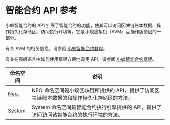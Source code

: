 # 智能合约 API 参考

小蚁智能合约的 API 扩展了智能合约的功能，使其可以访问区块链账本数据、操作持久化存储区、访问执行环境等。它是小蚁虚拟机（AVM）互操作服务层的一部分。

有关 AVM 的相关信息，请参阅 [小蚁智能合约教程](tutorial.md)。

有关在高级语言中如何使用框架方便地调用 API，请参阅 [小蚁智能合约框架](fw.md)。


| 命名空间                          | 说明                                       |
| ----------------------------- | ---------------------------------------- |
| [Neo.](api/neo.md) | NEO 命名空间是小蚁区块链所提供的 API，提供了访问区块链账本数据的和操作持久化存储区的方法。 |
| [System](api/system.md)       | System 命名空间是智能合约执行引擎提供的 API，提供了访问访问该智能合约的执行环境的方法。 |

